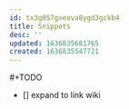 ```yaml
---
id: tx3g057gxeova8ygd3gckb4
title: Snippets
desc: ''
updated: 1636835681765
created: 1636835547721
---
```


#+TODO
- [] expand to link
  wiki